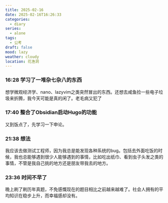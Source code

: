 ```yaml
---
title: 2025-02-16
date: 2025-02-16T16:26:33
categories:
  - diary
series:
  - alone
tags:
  - 公考
draft: false
mood: lazy
weather: cloudy
location: 花渔洞
---
```


### 16:28 学习了一堆杂七杂八的东西

想学微观经济学、nano、lazyvim之类突然冒出的东西。还想去咸鱼捡一些电子垃圾来折腾，我今天可能是真的闲了。老毛病又犯了

### 17:40 整合了Obsidian启动Hugo的功能

又到饭点了，先学习一下申论。

### 21:38 想法

我应该去做测试工程师，因为我总是能发现各种系统的bug。包括去外面吃饭的时候，我也总能够遇到很少人能够遇到的事情，比如吃出纸巾、看到虫子头发之类的事情，不管是我自己挑的地方还是朋友带我去的地方。

### 23:36 时间不早了

晚上刷了刷历年真题，不免感慨现在的题目相比之前越来越难了。社会人拥有的平均知识在稳步上升，而幸福感却没有。
